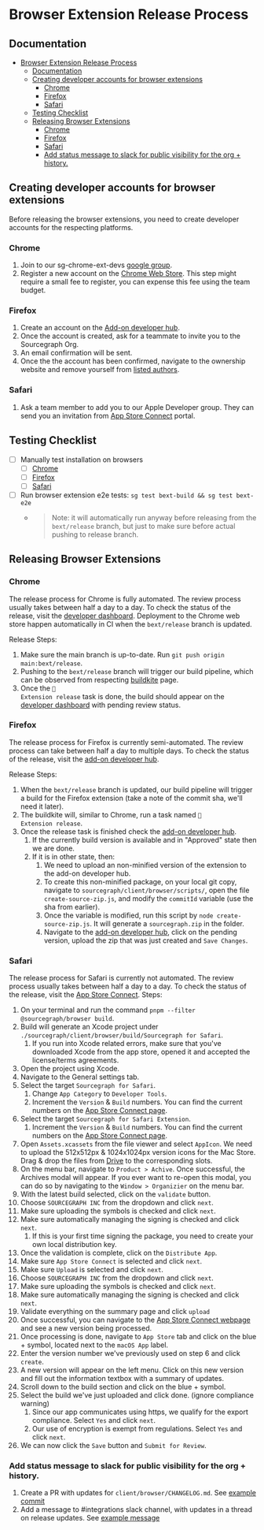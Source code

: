 # Browser Extension Release Process

## Documentation

- [Browser Extension Release Process](#browser-extension-release-process)
  - [Documentation](#documentation)
  - [Creating developer accounts for browser extensions](#creating-developer-accounts-for-browser-extensions)
    - [Chrome](#chrome)
    - [Firefox](#firefox)
    - [Safari](#safari)
  - [Testing Checklist](#testing-checklist)
  - [Releasing Browser Extensions](#releasing-browser-extensions)
    - [Chrome](#chrome-1)
    - [Firefox](#firefox-1)
    - [Safari](#safari-1)
    - [Add status message to slack for public visibility for the org + history.](#add-status-message-to-slack-for-public-visibility-for-the-org--history)

## Creating developer accounts for browser extensions

Before releasing the browser extensions, you need to create developer accounts for the respecting platforms.

### <span id="create-for-chrome">Chrome</span>

1. Join to our sg-chrome-ext-devs [google group](https://groups.google.com/g/sg-chrome-ext-devs/).
1. Register a new account on the [Chrome Web Store](https://chrome.google.com/webstore/devconsole/register?hl=en). This step might require a small fee to register, you can expense this fee using the team budget.

### <span id="create-for-firefox">Firefox</span>

1. Create an account on the [Add-on developer hub](https://addons.mozilla.org/en-US/developers/).
1. Once the account is created, ask for a teammate to invite you to the Sourcegraph Org.
1. An email confirmation will be sent.
1. Once the the account has been confirmed, navigate to the ownership website and remove yourself from [listed authors](https://addons.mozilla.org/en-US/developers/addon/sourcegraph-for-firefox/ownership).

### <span id="create-for-safari">Safari</span>

1. Ask a team member to add you to our Apple Developer group. They can send you an invitation from [App Store Connect](https://appstoreconnect.apple.com/) portal.

## Testing Checklist

- [ ] Manually test installation on browsers
  - [ ] [Chrome](https://github.com/khulnasoft/khulnasoft/tree/main/client/browser#chrome)
  - [ ] [Firefox](https://github.com/khulnasoft/khulnasoft/tree/main/client/browser#firefox-manual)
  - [ ] [Safari](https://github.com/khulnasoft/khulnasoft/tree/main/client/browser#safari)
- [ ] Run browser extension e2e tests: `sg test bext-build && sg test bext-e2e`
  - > Note: it will automatically run anyway before releasing from the `bext/release` branch, but just to make sure before actual pushing to release branch.

## Releasing Browser Extensions

### Chrome

The release process for Chrome is fully automated. The review process usually takes between half a day to a day. To check the status of the release, visit the [developer dashboard](https://chrome.google.com/webstore/devconsole/7db1c88c-79ec-48c8-b14f-e17af93aee2c). Deployment to the Chrome web store happen automatically in CI when the `bext/release` branch is updated.

Release Steps:

1. Make sure the main branch is up-to-date. Run `git push origin main:bext/release`.
1. Pushing to the `bext/release` branch will trigger our build pipeline, which can be observed from respecting [buildkite](https://buildkite.com/sourcegraph/sourcegraph/builds?branch=bext%2Frelease) page.
1. Once the <code>🚀<img src="https://buildkiteassets.com/emojis/img-buildkite-64/chrome.png" style="width: 1.23em; height: 1.23em; margin-left: 0.05em; margin-right: 0.05em; vertical-align: -0.2em; background-color: transparent;"/> Extension release</code> task is done, the build should appear on the [developer dashboard](https://chrome.google.com/webstore/devconsole/7db1c88c-79ec-48c8-b14f-e17af93aee2c/dgjhfomjieaadpoljlnidmbgkdffpack/edit/package) with pending review status.

### Firefox

The release process for Firefox is currently semi-automated. The review process can take between half a day to multiple days. To check the status of the release, visit the [add-on developer hub](https://addons.mozilla.org/en-US/developers/addon/sourcegraph-for-firefox/versions).

Release Steps:

1. When the `bext/release` branch is updated, our build pipeline will trigger a build for the Firefox extension (take a note of the commit sha, we'll need it later).
1. The buildkite will, similar to Chrome, run a task named <code>🚀<img src="https://buildkiteassets.com/emojis/img-buildkite-64/firefox.png" style="width: 1.23em; height: 1.23em; margin-left: 0.05em; margin-right: 0.05em; vertical-align: -0.2em; background-color: transparent;"/> Extension release</code>.
1. Once the release task is finished check the [add-on developer hub](https://addons.mozilla.org/en-US/developers/addon/sourcegraph-for-firefox/versions).
   1. If the currently build version is available and in "Approved" state then we are done.
   1. If it is in other state, then:
      1. We need to upload an non-minified version of the extension to the add-on developer hub.
      1. To create this non-minified package, on your local git copy, navigate to `sourcegraph/client/browser/scripts/`, open the file `create-source-zip.js`, and modify the `commitId` variable (use the sha from earlier).
      1. Once the variable is modified, run this script by `node create-source-zip.js`. It will generate a `sourcegraph.zip` in the folder.
      1. Navigate to the [add-on developer hub](https://addons.mozilla.org/en-US/developers/addon/sourcegraph-for-firefox/versions), click on the pending version, upload the zip that was just created and `Save Changes`.

### Safari

The release process for Safari is currently not automated. The review process usually takes between half a day to a day. To check the status of the release, visit the [App Store Connect](https://appstoreconnect.apple.com/apps/1543262193/appstore/macos/version/deliverable).
Steps:

1. On your terminal and run the command `pnpm --filter @sourcegraph/browser build`.
1. Build will generate an Xcode project under `./sourcegraph/client/browser/build/Sourcegraph for Safari`.
   1. If you run into Xcode related errors, make sure that you've downloaded Xcode from the app store, opened it and accepted the license/terms agreements.
1. Open the project using Xcode.
1. Navigate to the General settings tab.
1. Select the target `Sourcegraph for Safari`.
   1. Change `App Category` to `Developer Tools`.
   1. Increment the `Version` & `Build` numbers. You can find the current numbers on the [App Store Connect page](https://appstoreconnect.apple.com/apps/1543262193/appstore/macos/version/deliverable).
1. Select the target `Sourcegraph for Safari Extension`.
   1. Increment the `Version` & `Build` numbers. You can find the current numbers on the [App Store Connect page](https://appstoreconnect.apple.com/apps/1543262193/appstore/macos/version/deliverable).
1. Open `Assets.xcassets` from the file viewer and select `AppIcon`. We need to upload the 512x512px & 1024x1024px version icons for the Mac Store. Drag & drop the files from [Drive](https://drive.google.com/drive/folders/1JCUuzIrpNrZP_uNqpel2wq0lwdRBkVgZ) to the corresponding slots.
1. On the menu bar, navigate to `Product > Achive`. Once successful, the Archives modal will appear. If you ever want to re-open this modal, you can do so by navigating to the `Window > Organizier` on the menu bar.
1. With the latest build selected, click on the `validate` button.
1. Choose `SOURCEGRAPH INC` from the dropdown and click `next`.
1. Make sure uploading the symbols is checked and click `next`.
1. Make sure automatically managing the signing is checked and click `next`.
   1. If this is your first time signing the package, you need to create your own local distribution key.
1. Once the validation is complete, click on the `Distribute App`.
1. Make sure `App Store Connect` is selected and click `next`.
1. Make sure `Upload` is selected and click `next`.
1. Choose `SOURCEGRAPH INC` from the dropdown and click `next`.
1. Make sure uploading the symbols is checked and click `next`.
1. Make sure automatically managing the signing is checked and click `next`.
1. Validate everything on the summary page and click `upload`
1. Once successful, you can navigate to the [App Store Connect webpage](https://appstoreconnect.apple.com/apps/1543262193/testflight/macos) and see a new version being processed.
1. Once processing is done, navigate to `App Store` tab and click on the blue + symbol, located next to the `macOS App` label.
1. Enter the version number we've previously used on step 6 and click `create`.
1. A new version will appear on the left menu. Click on this new version and fill out the information textbox with a summary of updates.
1. Scroll down to the build section and click on the blue + symbol.
1. Select the build we've just uploaded and click done. (ignore compliance warning)
   1. Since our app communicates using https, we qualify for the export compliance. Select `Yes` and click `next`.
   1. Our use of encryption is exempt from regulations. Select `Yes` and click `next`.
1. We can now click the `Save` button and `Submit for Review`.

### Add status message to slack for public visibility for the org + history.

1. Create a PR with updates for `client/browser/CHANGELOG.md`. See [example commit](https://github.com/khulnasoft/khulnasoft/commit/2683fae5671de24b2f8dda3504dac40904f9f913)
1. Add a message to #integrations slack channel, with updates in a thread on release updates. See [example message](https://sourcegraph.slack.com/archives/C01LZKLRF0C/p1637851520182400)
